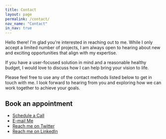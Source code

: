```yaml
---
title: Contact
layout: page
permalink: /contact/
nav_name: "Contact"
in_nav: true
---
```


Hello there! I'm glad you're interested in reaching out to me. While I only accept a limited number of projects, I am always open to hearing about new and exciting opportunities that align with my expertise.

If you have a user-focused solution in mind and a reasonable healthy budget, I would love to discuss how I can help bring your vision to life.

Please feel free to use any of the contact methods listed below to get in touch with me. I look forward to hearing from you and exploring how we can work together to achieve your goals.

## Book an appointment

- [Schedule a Call](http://calendly.com/yoosuf/talk-with-yoosuf)
- [E-mail Me](mailto:mayoosuf@gmail.com)
- [Reach me on Twitter](http://twitter.com/aitchdei)
- [Reach me on LinkedIn](http://linkedin.com/in/yoosufmo)
